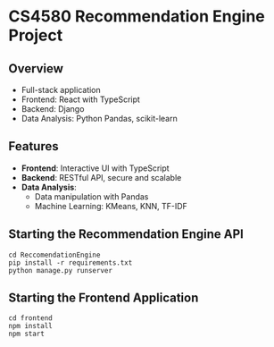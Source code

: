 
# CS4580 Recommendation Engine Project

## Overview
- Full-stack application
- Frontend: React with TypeScript
- Backend: Django
- Data Analysis: Python Pandas, scikit-learn

## Features
- **Frontend**: Interactive UI with TypeScript
- **Backend**: RESTful API, secure and scalable
- **Data Analysis**: 
  - Data manipulation with Pandas
  - Machine Learning: KMeans, KNN, TF-IDF

## Starting the Recommendation Engine API
```
cd ReccomendationEngine
pip install -r requirements.txt
python manage.py runserver
```
## Starting the Frontend Application
```
cd frontend
npm install
npm start
```
